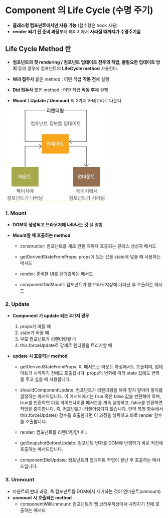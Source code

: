 # Component 의 Life Cycle (수명 주기)
- **클래스형 컴포넌트에서만 사용 가능** (함수형은 hook 사용)
- **render 되기 전 준비 과정**부터 페이지에서 **사라질 때까지가 수명주기임**

## Life Cycle Method 란
 - **컴포넌트의 첫 rendering / 컴포넌트 업데이트 전후의 작업, 불필요한 업데이트 방지** 등의 경우에 컴포넌트의 **LifeCycle method** 사용한다.
 
 - **Will 접두사** 붙은 method : 어떤 작업 **작동 전**에 실행 
 - **Did 접두사** 붙은 method : 어떤 작업 **작동 후**에 실행

 - **Mount / Update / Unmount** 의 3가지 카테고리로 나눈다.

 ![lifeCycle img](./ref/lifecycle.JPG)

 ### 1. Mount
  - **DOM이 생성되고 브라우저에 나타나는 것** 을 말함

  - **Mount할 때 호출하는 method**
    - constructor: 컴포넌트를 새로 만들 때마다 호출되는 클래스 생성자 메서드

    - getDerivedStateFromProps: props에 있는 값을 state에 넣을 때 사용하는 메서드

    - render: 준비한 UI를 렌더링하는 메서드

    - componentDidMount: 컴포넌트가 웹 브라우저상에 나타난 후 호출하는 메서드
 
 ### 2. Update
  - **Component 가 update 되는 4가지 경우**
    1. props가 바뀔 때
    2. state가 바뀔 때
    3. 부모 컴포넌트가 리렌더링될 때
    4. this.forceUpdate로 강제로 렌더링을 트리거할 때

  - **update 시 호출되는 method**
    - getDerivedStateFromProps: 이 메서드는 마운트 과정에서도 호출되며, 업데이트가 시작하기 전에도 호출됩니다. props의 변화에 따라 state 값에도 변화를 주고 싶을 때 사용합니다.

    - shouldComponentUpdate: 컴포넌트가 리렌더링을 해야 할지 말아야 할지를 결정하는 메서드입니다. 이 메서드에서는 true 혹은 false 값을 반환해야 하며, true를 반환하면 다음 라이프사이클 메서드를 계속 실행하고, false를 반환하면 작업을 중지합니다. 즉, 컴포넌트가 리렌더링되지 않습니다. 만약 특정 함수에서 this.forceUpdate() 함수를 호출한다면 이 과정을 생략하고 바로 render 함수를 호출합니다.

    - render: 컴포넌트를 리렌더링합니다.

    - getSnapshotBeforeUpdate: 컴포넌트 변화를 DOM에 반영하기 바로 직전에 호출하는 메서드입니다.

    - componentDidUpdate: 컴포넌트의 업데이트 작업이 끝난 후 호출하는 메서드입니다.
 
 ### 3. Unmount
   - 마운트의 반대 과정, 즉 컴포넌트를 DOM에서 제거하는 것이 언마운트(unmount)
  - **unmount 시 호출되는 method**
    - componentWillUnmount: 컴포넌트가 웹 브라우저상에서 사라지기 전에 호출하는 메서드